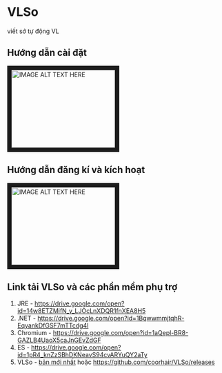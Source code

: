 # VLSo
viết sớ tự động VL

## Hướng dẫn cài đặt

<a href="http://www.youtube.com/watch?feature=player_embedded&v=m_-e8Duj3Bc
" target="_blank"><img src="http://img.youtube.com/vi/m_-e8Duj3Bc/0.jpg" 
alt="IMAGE ALT TEXT HERE" width="240" height="180" border="10" /></a>

## Hướng dẫn đăng kí và kích hoạt

<a href="http://www.youtube.com/watch?feature=player_embedded&v=D77035MBHq4
" target="_blank"><img src="http://img.youtube.com/vi/D77035MBHq4/0.jpg" 
alt="IMAGE ALT TEXT HERE" width="240" height="180" border="10" /></a>

## Link tải VLSo và các phần mềm phụ trợ
1. JRE - https://drive.google.com/open?id=14w8ETZMifN_y_LJOcLnXDQR1fnXEA8H5
2. .NET - https://drive.google.com/open?id=1BqwwmmjtqhR-EqyankDfGSF7mTTcdg4l
3. Chromium - https://drive.google.com/open?id=1aQepl-BR8-GAZLB4UaoX5caJnGEvZdGF
4. ES - https://drive.google.com/open?id=1pR4_knZzSBhDKNeavS94cvARYuQY2aTy
5. VLSo - <a href="https://github.com/coorhair/VLSo/releases/download/v4.0.12/vls-setup-4.0.12.exe">bản mới nhất</a> hoặc https://github.com/coorhair/VLSo/releases
